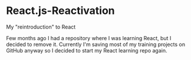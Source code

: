 # React.js-Reactivation
My "reintroduction" to React


Few months ago I had a repository where I was learning React, but I decided to remove it. Currently I'm saving most of my training projects on GitHub anyway so I decided to start my React learning repo again.